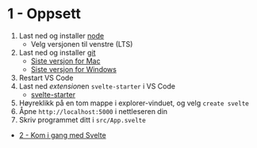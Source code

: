 # 1 - Oppsett

1. Last ned og installer [node](https://nodejs.org/en/)
   - Velg versjonen til venstre (LTS)
2. Last ned og installer [git](https://git-scm.com/)
   - [Siste versjon for Mac](https://sourceforge.net/projects/git-osx-installer/) 
   - [Siste versjon for Windows](https://git-scm.com/download/win)
3. Restart VS Code
4. Last ned *extension*en `svelte-starter` i VS Code
    - [svelte-starter](https://marketplace.visualstudio.com/items?itemName=thorcc.svelte-starter)
5. Høyreklikk på en tom mappe i explorer-vinduet, og velg `create svelte`
6. Åpne `http://localhost:5000` i nettleseren din
7. Skriv programmet ditt i `src/App.svelte`


- [2 - Kom i gang med Svelte](2-kom-i-gang.md)